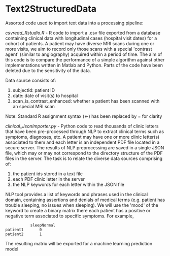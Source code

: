 # Text2StructuredData

Assorted code used to import text data into a processing pipeline:

*csvread_Rstudio.R* - R code to import a .csv file exported from a database containing clinical data with longitudinal cases (hospital visit dates) for a cohort of patients. A patient may have diverse MRI scans during one or more visits, we aim to record only those scans with a special 'contrast agent' (similar to angiography) acquired within a period of time.
The aim of this code is to compare the performance of a simple algorithm against other implementations written in Matlab and Python. Parts of the code have been deleted due to the sensitivity of the data.

 Data source consists of:
 1) subjectId: patient ID
 2) date: date of visit(s) to hospital
 3) scan_is_contrast_enhanced: whether a patient has been scanned with an special MRI scan

Note: Standard R assignment syntax (<-) has been replaced by = for clarity 


*clinical_JsonImporter.py* - Python code to read thousands of clinic letters that have been pre-processed through NLP to extract clinical terms such as symptoms, diagnoses, etc. A patient may have one or more clinic letter(s) associated to them and each letter is an independent PDF file located in a secure server. The results of NLP preprocessing are saved in a single JSON file, which may or may not correspond to the directory structure of the PDF files in the server.
 The task is to relate the diverse data sources comprising of:
 1)  the patient ids stored in a text file
 2)  each PDF clinic letter in the server
 3)  the NLP keywords for each letter within the JSON file

 NLP tool provides a list of keywords and phrases used in the clinical domain, containing assertions and denials of  medical terms (e.g. patient has trouble sleeping, no issues when sleeping). We will use the 'mood' of the keyword to create a binary matrix there each patient has a positive or negative term associated to specific symptoms. For example,
 
               sleepNormal
    patient1       0
    patient2       1

 The resulting matrix will be exported for a machine learning prediction model
